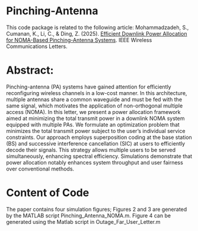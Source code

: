 # Pinching-Antenna
This code package is related to the following article: 
Mohammadzadeh, S., Cumanan, K., Li, C., & Ding, Z. (2025). [Efficient Downlink Power Allocation for NOMA-Based Pinching-Antenna Systems](https://ieeexplore.ieee.org/abstract/document/11186151). IEEE Wireless Communications Letters.

# Abstract:
Pinching-antenna (PA) systems have gained attention for efficiently reconfiguring wireless channels in a low-cost manner. In this architecture, multiple antennas share a common waveguide and must be fed with the same signal, which motivates the application of non-orthogonal multiple access (NOMA). In this letter, we present a power allocation framework aimed at minimizing the total transmit power in a downlink NOMA system equipped with multiple PAs. We formulate an optimization problem that minimizes the total transmit power subject to the user’s individual service constraints. Our approach employs superposition coding at the base station (BS) and successive interference cancellation (SIC) at users to efficiently decode their signals. This strategy allows multiple users to be served simultaneously, enhancing spectral efficiency. Simulations demonstrate that power allocation notably enhances system throughput and user fairness over conventional methods.

# Content of Code
The paper contains four simulation figures; Figures 2 and 3 are generated by the MATLAB script Pinching_Antenna_NOMA.m.
Figure 4 can be generated using the Matlab script in Outage_Far_User_Letter.m

